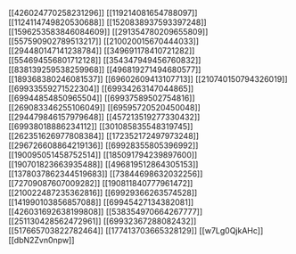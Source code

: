 [[426024770258231296]]
[[119214081654788097]]
[[1124114749820530688]]
[[1520838937593397248]]
[[1596253583846084609]]
[[291354780209655809]]
[[557590902789513217]]
[[210020015670444033]]
[[294480147141238784]]
[[349691178410721282]]
[[554694556801712128]]
[[354347949456760832]]
[[838139259538259968]]
[[496819271494680577]]
[[189368380246081537]]
[[69602609413107713]]
[[210740150794326019]]
[[69933559271522304]]
[[69934263147044865]]
[[69944854850965504]]
[[69937589502754816]]
[[269083346255106049]]
[[69595720520450048]]
[[294479846157979648]]
[[457213519277330432]]
[[69938018886234112]]
[[301085835548319745]]
[[262351626977808384]]
[[172352172497973248]]
[[296726608864219136]]
[[69928355805396992]]
[[190095051458752514]]
[[185091794239897600]]
[[190701823663935488]]
[[496819512864305153]]
[[1378037862344519683]]
[[73844698632032256]]
[[72709087607009282]]
[[190811840777961472]]
[[210022487235362816]]
[[69929366263574528]]
[[141990103856857088]]
[[69945427134382081]]
[[426031692638199808]]
[[538354970664267777]]
[[251130428562472961]]
[[69932367288082432]]
[[517665703822782464]]
[[177413703665328129]]
[[w7Lg0QjkAHc]]
[[dbN2Zvn0npw]]
